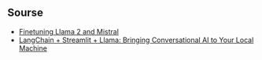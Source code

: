 ## Sourse

- [Finetuning Llama 2 and Mistral](https://ai.plainenglish.io/%EF%B8%8F-langchain-streamlit-llama-bringing-conversational-ai-to-your-local-machine-a1736252b172)
- [LangChain + Streamlit + Llama: Bringing Conversational AI to Your Local Machine](https://ai.plainenglish.io/%EF%B8%8F-langchain-streamlit-llama-bringing-conversational-ai-to-your-local-machine-a1736252b172)
